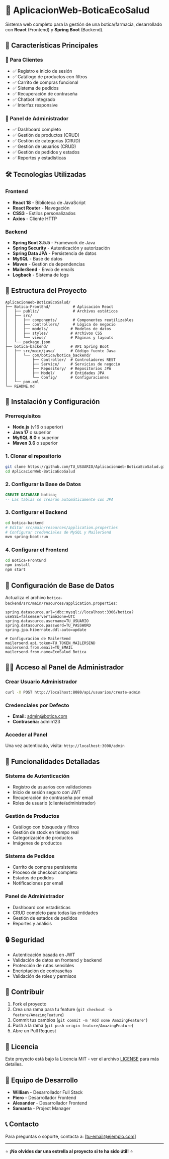 # 🏥 AplicacionWeb-BoticaEcoSalud

Sistema web completo para la gestión de una botica/farmacia, desarrollado con **React** (Frontend) y **Spring Boot** (Backend).

## 🚀 Características Principales

### 👥 **Para Clientes**
- ✅ Registro e inicio de sesión
- ✅ Catálogo de productos con filtros
- ✅ Carrito de compras funcional
- ✅ Sistema de pedidos
- ✅ Recuperación de contraseña
- ✅ Chatbot integrado
- ✅ Interfaz responsive

### 🔧 **Panel de Administrador**
- ✅ Dashboard completo
- ✅ Gestión de productos (CRUD)
- ✅ Gestión de categorías (CRUD)
- ✅ Gestión de usuarios (CRUD)
- ✅ Gestión de pedidos y estados
- ✅ Reportes y estadísticas

## 🛠️ Tecnologías Utilizadas

### Frontend
- **React 18** - Biblioteca de JavaScript
- **React Router** - Navegación
- **CSS3** - Estilos personalizados
- **Axios** - Cliente HTTP

### Backend
- **Spring Boot 3.5.5** - Framework de Java
- **Spring Security** - Autenticación y autorización
- **Spring Data JPA** - Persistencia de datos
- **MySQL** - Base de datos
- **Maven** - Gestión de dependencias
- **MailerSend** - Envío de emails
- **Logback** - Sistema de logs

## 📁 Estructura del Proyecto

```
AplicacionWeb-BoticaEcoSalud/
├── Botica-FrontEnd/          # Aplicación React
│   ├── public/               # Archivos estáticos
│   ├── src/
│   │   ├── components/       # Componentes reutilizables
│   │   ├── controllers/      # Lógica de negocio
│   │   ├── models/          # Modelos de datos
│   │   ├── styles/          # Archivos CSS
│   │   └── views/           # Páginas y layouts
│   └── package.json
├── botica-backend/          # API Spring Boot
│   ├── src/main/java/       # Código fuente Java
│   │   └── com/botica/botica_backend/
│   │       ├── Controller/  # Controladores REST
│   │       ├── Service/     # Servicios de negocio
│   │       ├── Repository/  # Repositorios JPA
│   │       ├── Model/       # Entidades JPA
│   │       └── Config/      # Configuraciones
│   └── pom.xml
└── README.md
```

## 🚀 Instalación y Configuración

### Prerrequisitos
- **Node.js** (v16 o superior)
- **Java 17** o superior
- **MySQL 8.0** o superior
- **Maven 3.6** o superior

### 1. Clonar el repositorio
```bash
git clone https://github.com/TU_USUARIO/AplicacionWeb-BoticaEcoSalud.git
cd AplicacionWeb-BoticaEcoSalud
```

### 2. Configurar la Base de Datos
```sql
CREATE DATABASE botica;
-- Las tablas se crearán automáticamente con JPA
```

### 3. Configurar el Backend
```bash
cd botica-backend
# Editar src/main/resources/application.properties
# Configurar credenciales de MySQL y MailerSend
mvn spring-boot:run
```

### 4. Configurar el Frontend
```bash
cd Botica-FrontEnd
npm install
npm start
```

## 🔧 Configuración de Base de Datos

Actualiza el archivo `botica-backend/src/main/resources/application.properties`:

```properties
spring.datasource.url=jdbc:mysql://localhost:3306/botica?useSSL=false&serverTimezone=UTC
spring.datasource.username=TU_USUARIO
spring.datasource.password=TU_PASSWORD
spring.jpa.hibernate.ddl-auto=update

# Configuración de MailerSend
mailersend.api.token=TU_TOKEN_MAILERSEND
mailersend.from.email=TU_EMAIL
mailersend.from.name=EcoSalud Botica
```

## 👨‍💼 Acceso al Panel de Administrador

### Crear Usuario Administrador
```bash
curl -X POST http://localhost:8080/api/usuarios/create-admin
```

### Credenciales por Defecto
- **Email:** admin@botica.com
- **Contraseña:** admin123

### Acceder al Panel
Una vez autenticado, visita: `http://localhost:3000/admin`

## 📱 Funcionalidades Detalladas

### Sistema de Autenticación
- Registro de usuarios con validaciones
- Inicio de sesión seguro con JWT
- Recuperación de contraseña por email
- Roles de usuario (cliente/administrador)

### Gestión de Productos
- Catálogo con búsqueda y filtros
- Gestión de stock en tiempo real
- Categorización de productos
- Imágenes de productos

### Sistema de Pedidos
- Carrito de compras persistente
- Proceso de checkout completo
- Estados de pedidos
- Notificaciones por email

### Panel de Administrador
- Dashboard con estadísticas
- CRUD completo para todas las entidades
- Gestión de estados de pedidos
- Reportes y análisis

## 🔒 Seguridad

- Autenticación basada en JWT
- Validación de datos en frontend y backend
- Protección de rutas sensibles
- Encriptación de contraseñas
- Validación de roles y permisos

## 🤝 Contribuir

1. Fork el proyecto
2. Crea una rama para tu feature (`git checkout -b feature/AmazingFeature`)
3. Commit tus cambios (`git commit -m 'Add some AmazingFeature'`)
4. Push a la rama (`git push origin feature/AmazingFeature`)
5. Abre un Pull Request

## 📄 Licencia

Este proyecto está bajo la Licencia MIT - ver el archivo [LICENSE](LICENSE) para más detalles.

## 👥 Equipo de Desarrollo

- **William** - Desarrollador Full Stack
- **Piero** - Desarrollador Frontend
- **Alexander** - Desarrollador Frontend
- **Samanta** - Project Manager

## 📞 Contacto

Para preguntas o soporte, contacta a: [tu-email@ejemplo.com]

---

⭐ **¡No olvides dar una estrella al proyecto si te ha sido útil!** ⭐